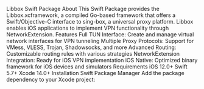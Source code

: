 Libbox Swift Package
About
This Swift Package provides the Libbox.xcframework, a compiled Go-based framework that offers a Swift/Objective-C interface to sing-box, a universal proxy platform. Libbox enables iOS applications to implement VPN functionality through NetworkExtension.
Features
Full TUN Interface: Create and manage virtual network interfaces for VPN tunneling
Multiple Proxy Protocols: Support for VMess, VLESS, Trojan, Shadowsocks, and more
Advanced Routing: Customizable routing rules with various strategies
NetworkExtension Integration: Ready for iOS VPN implementation
iOS Native: Optimized binary framework for iOS devices and simulators
Requirements
iOS 12.0+
Swift 5.7+
Xcode 14.0+
Installation
Swift Package Manager
Add the package dependency to your Xcode project:
